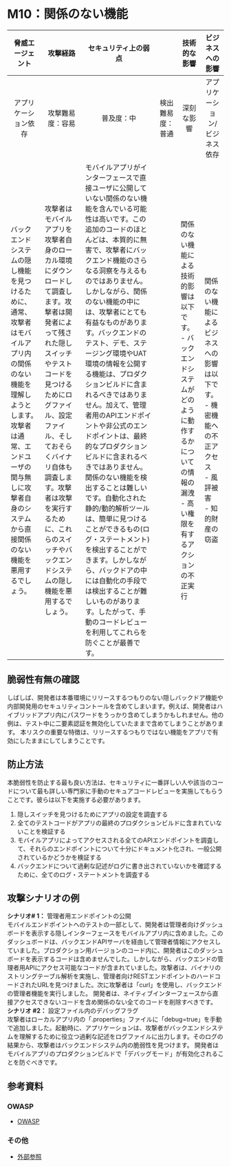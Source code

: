 # M10：関係のない機能

| <center>脅威エージェント</center> | <center>攻撃経路</center> | <center>セキュリティ上の弱点</center> || <center>技術的な影響</center> | <center>ビジネスへの影響</center> |
| -- | -- | -- | -- | -- | -- |
| <center>アプリケーション依存</center> | <center>攻撃難易度：容易</center> | <center>普及度：中</center> | <center>検出難易度：普通</center> | <center>深刻な影響</center> | <center>アプリケーション/ビジネス依存</center> |
| バックエンドシステムの隠し機能を見つけるために、通常、攻撃者はモバイルアプリ内の関係のない機能を理解しようとします。攻撃者は通常、エンドユーザの関与無しに攻撃者自身のシステムから直接関係のない機能を悪用するでしょう。 | 攻撃者はモバイルアプリを攻撃者自身のローカル環境にダウンロードして調査します。攻撃者は開発者によって残された隠しスイッチやテストコードを見つけるためにログファイル、設定ファイル、そしておそらくバイナリ自体も調査します。攻撃者は攻撃を実行するために、これらのスイッチやバックエンドシステムの隠し機能を悪用するでしょう。 | モバイルアプリがインターフェースで直接ユーザに公開していない関係のない機能を含んでいる可能性は高いです。この追加のコードのほとんどは、本質的に無害で、攻撃者にバックエンド機能のさらなる洞察を与えるものではありません。しかしながら、関係のない機能の中には、攻撃者にとても有益なものがあります。バックエンドのテスト、デモ、ステージング環境やUAT環境の情報を公開する機能は、プロダクションビルドに含まれるべきではありません。加えて、管理者用のAPIエンドポイントや非公式のエンドポイントは、最終的なプロダクションビルドに含まれるべきではありません。関係のない機能を検出することは難しいです。自動化された静的/動的解析ツールは、簡単に見つけることができるもの(ログ・ステートメント)を検出することができます。しかしながら、バックドアの中には自動化の手段では検出することが難しいものがあります。したがって、手動のコードレビューを利用してこれらを防ぐことが最善です。 || 関係のない機能による技術的影響は以下です。 <br> - バックエンドシステムがどのように動作するかについての情報の漏洩 <br> - 高い権限を有するアクションの不正実行 | 関係のない機能によるビジネスへの影響は以下です。 <br> - 機密機能への不正アクセス <br> - 風評被害 <br> - 知的財産の窃盗 |


## 脆弱性有無の確認
しばしば、開発者は本番環境にリリースするつもりのない隠しバックドア機能や内部開発用のセキュリティコントールを含めてしまいます。例えば、開発者はハイブリッドアプリ内にパスワードをうっかり含めてしまうかもしれません。他の例は、テスト中に二要素認証を無効化していたままで含めてしまうことがあります。
本リスクの重要な特徴は、リリースするつもりではない機能をアプリで有効にしたままにしてしまうことです。


## 防止方法
本脆弱性を防止する最も良い方法は、セキュリティに一番詳しい人や該当のコードについて最も詳しい専門家に手動のセキュアコードレビューを実施してもらうことです。彼らは以下を実施する必要があります。
 1. 隠しスイッチを見つけるためにアプリの設定を調査する
 2. 全てのテストコードがアプリの最終のプロダクションビルドに含まれていないことを検証する
 3. モバイルアプリによってアクセスされる全てのAPIエンドポイントを調査して、それらのエンドポイントについて十分にドキュメント化され、一般公開されているかどうかを検証する
 4. バックエンドについて過剰な記述がログに書き出されていないかを確認するために、全てのログ・ステートメントを調査する


## 攻撃シナリオの例
**シナリオ# 1：** 管理者用エンドポイントの公開<br>
モバイルエンドポイントへのテストの一部として、開発者は管理者向けダッシュボードを表示する隠しインターフェースをモバイルアプリ内に含めました。このダッシュボードは、バックエンドAPIサーバを経由して管理者情報にアクセスしていました。プロダクション用バージョンのコード内に、開発者はこのダッシュボードを表示するコードは含めませんでした。しかしながら、バックエンドの管理者用APIにアクセス可能なコードが含まれていました。攻撃者は、バイナリのストリングテーブル解析を実施し、管理者向けRESTエンドポイントのハードコードされたURLを見つけました。次に攻撃者は「curl」を使用し、バックエンドの管理者機能を実行しました。
開発者は、ネイティブインターフェースから直接アクセスできないコードを含め関係のない全てのコードを削除すべきです。
 
**シナリオ #2：** 設定ファイル内のデバッグフラグ<br>
攻撃者はローカルアプリ内の「.properties」ファイルに「debug=true」を手動で追加しました。起動時に、アプリケーションは、攻撃者がバックエンドシステムを理解するために役立つ過剰な記述をログファイルに出力します。そのログの結果から、攻撃者はバックエンドシステム内の脆弱性を見つけます。
開発者はモバイルアプリのプロダクションビルドで「デバッグモード」が有効化されることを防ぐべきです。

## 参考資料
### OWASP
 - [OWASP](https://www.owasp.org/)
 
### その他
 - [外部参照](http://cwe.mitre.org/)
